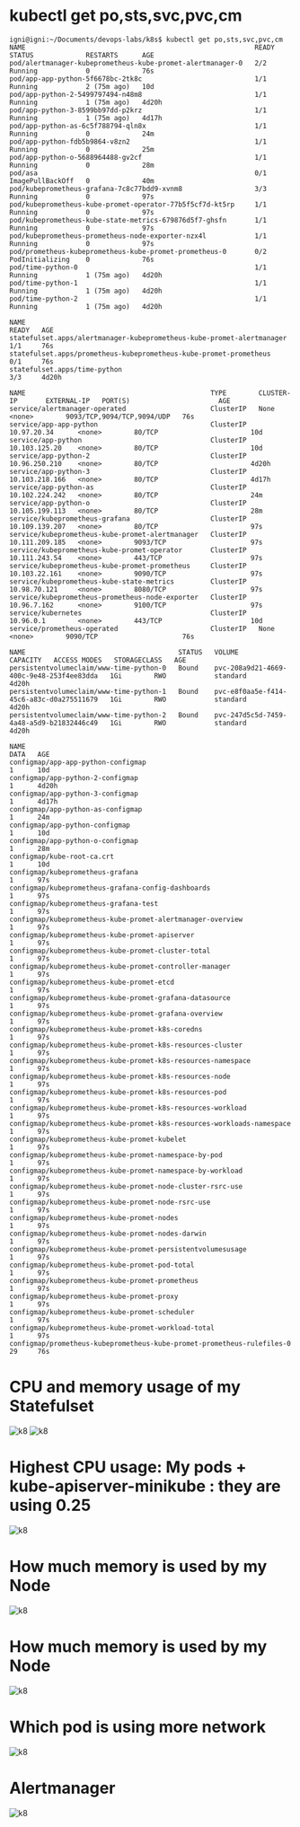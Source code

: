 # kubectl get po,sts,svc,pvc,cm

    igni@igni:~/Documents/devops-labs/k8s$ kubectl get po,sts,svc,pvc,cm
    NAME                                                         READY   STATUS             RESTARTS      AGE
    pod/alertmanager-kubeprometheus-kube-promet-alertmanager-0   2/2     Running            0             76s
    pod/app-app-python-5f6678bc-2tk8c                            1/1     Running            2 (75m ago)   10d
    pod/app-python-2-5499797494-n48m8                            1/1     Running            1 (75m ago)   4d20h
    pod/app-python-3-8599bb97dd-p2krz                            1/1     Running            1 (75m ago)   4d17h
    pod/app-python-as-6c5f788794-qln8x                           1/1     Running            0             24m
    pod/app-python-fdb5b9864-v8zn2                               1/1     Running            0             25m
    pod/app-python-o-5688964488-gv2cf                            1/1     Running            0             28m
    pod/asa                                                      0/1     ImagePullBackOff   0             40m
    pod/kubeprometheus-grafana-7c8c77bdd9-xvnm8                  3/3     Running            0             97s
    pod/kubeprometheus-kube-promet-operator-77b5f5cf7d-kt5rp     1/1     Running            0             97s
    pod/kubeprometheus-kube-state-metrics-679876d5f7-ghsfn       1/1     Running            0             97s
    pod/kubeprometheus-prometheus-node-exporter-nzx4l            1/1     Running            0             97s
    pod/prometheus-kubeprometheus-kube-promet-prometheus-0       0/2     PodInitializing    0             76s
    pod/time-python-0                                            1/1     Running            1 (75m ago)   4d20h
    pod/time-python-1                                            1/1     Running            1 (75m ago)   4d20h
    pod/time-python-2                                            1/1     Running            1 (75m ago)   4d20h

    NAME                                                                    READY   AGE
    statefulset.apps/alertmanager-kubeprometheus-kube-promet-alertmanager   1/1     76s
    statefulset.apps/prometheus-kubeprometheus-kube-promet-prometheus       0/1     76s
    statefulset.apps/time-python                                            3/3     4d20h

    NAME                                              TYPE        CLUSTER-IP       EXTERNAL-IP   PORT(S)                      AGE
    service/alertmanager-operated                     ClusterIP   None             <none>        9093/TCP,9094/TCP,9094/UDP   76s
    service/app-app-python                            ClusterIP   10.97.20.34      <none>        80/TCP                       10d
    service/app-python                                ClusterIP   10.103.125.20    <none>        80/TCP                       10d
    service/app-python-2                              ClusterIP   10.96.250.210    <none>        80/TCP                       4d20h
    service/app-python-3                              ClusterIP   10.103.218.166   <none>        80/TCP                       4d17h
    service/app-python-as                             ClusterIP   10.102.224.242   <none>        80/TCP                       24m
    service/app-python-o                              ClusterIP   10.105.199.113   <none>        80/TCP                       28m
    service/kubeprometheus-grafana                    ClusterIP   10.109.139.207   <none>        80/TCP                       97s
    service/kubeprometheus-kube-promet-alertmanager   ClusterIP   10.111.209.185   <none>        9093/TCP                     97s
    service/kubeprometheus-kube-promet-operator       ClusterIP   10.111.243.54    <none>        443/TCP                      97s
    service/kubeprometheus-kube-promet-prometheus     ClusterIP   10.103.22.161    <none>        9090/TCP                     97s
    service/kubeprometheus-kube-state-metrics         ClusterIP   10.98.70.121     <none>        8080/TCP                     97s
    service/kubeprometheus-prometheus-node-exporter   ClusterIP   10.96.7.162      <none>        9100/TCP                     97s
    service/kubernetes                                ClusterIP   10.96.0.1        <none>        443/TCP                      10d
    service/prometheus-operated                       ClusterIP   None             <none>        9090/TCP                     76s

    NAME                                      STATUS   VOLUME                                     CAPACITY   ACCESS MODES   STORAGECLASS   AGE
    persistentvolumeclaim/www-time-python-0   Bound    pvc-208a9d21-4669-400c-9e48-253f4ee83dda   1Gi        RWO            standard       4d20h
    persistentvolumeclaim/www-time-python-1   Bound    pvc-e8f0aa5e-f414-45c6-a83c-d0a275511679   1Gi        RWO            standard       4d20h
    persistentvolumeclaim/www-time-python-2   Bound    pvc-247d5c5d-7459-4a48-a5d9-b21832446c49   1Gi        RWO            standard       4d20h

    NAME                                                                     DATA   AGE
    configmap/app-app-python-configmap                                       1      10d
    configmap/app-python-2-configmap                                         1      4d20h
    configmap/app-python-3-configmap                                         1      4d17h
    configmap/app-python-as-configmap                                        1      24m
    configmap/app-python-configmap                                           1      10d
    configmap/app-python-o-configmap                                         1      28m
    configmap/kube-root-ca.crt                                               1      10d
    configmap/kubeprometheus-grafana                                         1      97s
    configmap/kubeprometheus-grafana-config-dashboards                       1      97s
    configmap/kubeprometheus-grafana-test                                    1      97s
    configmap/kubeprometheus-kube-promet-alertmanager-overview               1      97s
    configmap/kubeprometheus-kube-promet-apiserver                           1      97s
    configmap/kubeprometheus-kube-promet-cluster-total                       1      97s
    configmap/kubeprometheus-kube-promet-controller-manager                  1      97s
    configmap/kubeprometheus-kube-promet-etcd                                1      97s
    configmap/kubeprometheus-kube-promet-grafana-datasource                  1      97s
    configmap/kubeprometheus-kube-promet-grafana-overview                    1      97s
    configmap/kubeprometheus-kube-promet-k8s-coredns                         1      97s
    configmap/kubeprometheus-kube-promet-k8s-resources-cluster               1      97s
    configmap/kubeprometheus-kube-promet-k8s-resources-namespace             1      97s
    configmap/kubeprometheus-kube-promet-k8s-resources-node                  1      97s
    configmap/kubeprometheus-kube-promet-k8s-resources-pod                   1      97s
    configmap/kubeprometheus-kube-promet-k8s-resources-workload              1      97s
    configmap/kubeprometheus-kube-promet-k8s-resources-workloads-namespace   1      97s
    configmap/kubeprometheus-kube-promet-kubelet                             1      97s
    configmap/kubeprometheus-kube-promet-namespace-by-pod                    1      97s
    configmap/kubeprometheus-kube-promet-namespace-by-workload               1      97s
    configmap/kubeprometheus-kube-promet-node-cluster-rsrc-use               1      97s
    configmap/kubeprometheus-kube-promet-node-rsrc-use                       1      97s
    configmap/kubeprometheus-kube-promet-nodes                               1      97s
    configmap/kubeprometheus-kube-promet-nodes-darwin                        1      97s
    configmap/kubeprometheus-kube-promet-persistentvolumesusage              1      97s
    configmap/kubeprometheus-kube-promet-pod-total                           1      97s
    configmap/kubeprometheus-kube-promet-prometheus                          1      97s
    configmap/kubeprometheus-kube-promet-proxy                               1      97s
    configmap/kubeprometheus-kube-promet-scheduler                           1      97s
    configmap/kubeprometheus-kube-promet-workload-total                      1      97s
    configmap/prometheus-kubeprometheus-kube-promet-prometheus-rulefiles-0   29     76s

# CPU and memory usage of my Statefulset

![k8](../screenshots/14_2.png)
![k8](../screenshots/14_3.png)

# Highest CPU usage: My pods + kube-apiserver-minikube : they are using 0.25

![k8](../screenshots/14_0.png)

# How much memory is used by my Node

![k8](../screenshots/14_4.png)

# How much memory is used by my Node

![k8](../screenshots/14_5.png)

# Which pod is using more network

![k8](../screenshots/14_6.png)

# Alertmanager

![k8](../screenshots/14_7.png)
